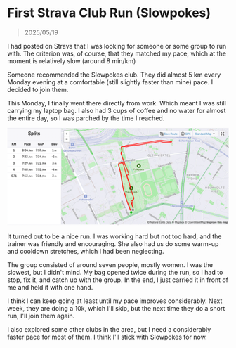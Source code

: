 # First Strava Club Run (Slowpokes)
> 2025/05/19

I had posted on Strava that I was looking for someone or some group to run with. The criterion was, of course, that they matched my pace, which at the moment is relatively slow (around 8 min/km)

Someone recommended the Slowpokes club. They did almost 5 km every Monday evening at a comfortable (still slightly faster than mine) pace. I decided to join them.

This Monday, I finally went there directly from work. Which meant I was still carrying my laptop bag. I also had 3 cups of coffee and no water for almost the entire day, so I was parched by the time I reached.

![slowpokes](assets/images/slowpokes.png)

It turned out to be a nice run. I was working hard but not too hard, and the trainer was friendly and encouraging. She also had us do some warm-up and cooldown stretches, which I had been neglecting.

The group consisted of around seven people, mostly women. I was the slowest, but I didn't mind. My bag opened twice during the run, so I had to stop, fix it, and catch up with the group. In the end, I just carried it in front of me and held it with one hand.

I think I can keep going at least until my pace improves considerably. Next week, they are doing a 10k, which I'll skip, but the next time they do a short run, I'll join them again.

I also explored some other clubs in the area, but I need a considerably faster pace for most of them. I think I'll stick with Slowpokes for now.